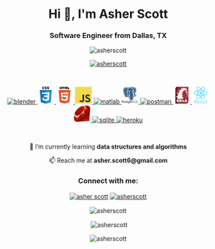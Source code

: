 <h1 align="center">Hi 👋, I'm Asher Scott</h1>
<h3 align="center">Software Engineer from Dallas, TX</h3>

<p align="center"> <img src="https://komarev.com/ghpvc/?username=asherscott&label=Profile%20views&color=0e75b6&style=flat" alt="asherscott" /> </p>

<p align="center"> <a href="https://github.com/ryo-ma/github-profile-trophy"><img src="https://github-profile-trophy.vercel.app/?username=asherscott&no-frame=true&theme=onedark&rank=SSS, SS, S, AAA, AA, A&column=2" alt="asherscott" /></a> </p>

<br />

<p align="center"> <a href="https://www.blender.org/" target="_blank" rel="noreferrer"> <img src="https://download.blender.org/branding/community/blender_community_badge_white.svg" alt="blender" width="40" height="40"/> </a> <a href="https://www.w3schools.com/css/" target="_blank" rel="noreferrer"> <img src="https://raw.githubusercontent.com/devicons/devicon/master/icons/css3/css3-original-wordmark.svg" alt="css3" width="40" height="40"/> </a> <a href="https://www.w3.org/html/" target="_blank" rel="noreferrer"> <img src="https://raw.githubusercontent.com/devicons/devicon/master/icons/html5/html5-original-wordmark.svg" alt="html5" width="40" height="40"/> </a> <a href="https://developer.mozilla.org/en-US/docs/Web/JavaScript" target="_blank" rel="noreferrer"> <img src="https://raw.githubusercontent.com/devicons/devicon/master/icons/javascript/javascript-original.svg" alt="javascript" width="40" height="40"/> </a> <a href="https://www.mathworks.com/" target="_blank" rel="noreferrer"> <img src="https://upload.wikimedia.org/wikipedia/commons/2/21/Matlab_Logo.png" alt="matlab" width="40" height="40"/> </a> <a href="https://www.postgresql.org" target="_blank" rel="noreferrer"> <img src="https://raw.githubusercontent.com/devicons/devicon/master/icons/postgresql/postgresql-original-wordmark.svg" alt="postgresql" width="40" height="40"/> </a> <a href="https://postman.com" target="_blank" rel="noreferrer"> <img src="https://www.vectorlogo.zone/logos/getpostman/getpostman-icon.svg" alt="postman" width="40" height="40"/> </a> <a href="https://rubyonrails.org" target="_blank" rel="noreferrer"> <img src="https://raw.githubusercontent.com/devicons/devicon/master/icons/rails/rails-original-wordmark.svg" alt="rails" width="40" height="40"/> </a> <a href="https://reactjs.org/" target="_blank" rel="noreferrer"> <img src="https://raw.githubusercontent.com/devicons/devicon/master/icons/react/react-original-wordmark.svg" alt="react" width="40" height="40"/> </a> <a href="https://www.ruby-lang.org/en/" target="_blank" rel="noreferrer"> <img src="https://raw.githubusercontent.com/devicons/devicon/master/icons/ruby/ruby-original.svg" alt="ruby" width="40" height="40"/> </a> <a href="https://www.sqlite.org/" target="_blank" rel="noreferrer"> <img src="https://www.vectorlogo.zone/logos/sqlite/sqlite-icon.svg" alt="sqlite" width="40" height="40"/> </a> <a href="https://heroku.com" target="_blank" rel="noreferrer"> <img src="https://www.vectorlogo.zone/logos/heroku/heroku-icon.svg" alt="heroku" width="40" height="40"/> </a> </p>

<br />

<p align="center" >🌱 I’m currently learning <strong>data structures and algorithms</strong> </p>

<p align="center" >📫 Reach me at <strong>asher.scott6@gmail.com</strong> </p>

<h3 align="center">Connect with me:</h3>
<p align="center">
<a href="https://www.linkedin.com/in/asher-scott-39a740235" target="blank"><img align="center" src="https://raw.githubusercontent.com/rahuldkjain/github-profile-readme-generator/master/src/images/icons/Social/linked-in-alt.svg" alt="asher scott" height="30" width="40" /></a>
<a href="https://dev.to/asherscott" target="blank"><img align="center" src="https://raw.githubusercontent.com/rahuldkjain/github-profile-readme-generator/master/src/images/icons/Social/devto.svg" alt="asherscott" height="30" width="40" /></a>
</p>

<p align="center"><img align="center" src="https://github-readme-stats.vercel.app/api/top-langs?username=asherscott&show_icons=true&locale=en&layout=compact&theme=onedark" alt="asherscott" /></p>

<p align="center">&nbsp;<img align="center" src="https://github-readme-stats.vercel.app/api?username=asherscott&show_icons=true&locale=en&theme=onedark" alt="asherscott" /></p>

<p align="center"><img align="center" src="https://github-readme-streak-stats.herokuapp.com/?user=asherscott&theme=onedark" alt="asherscott" /></p>

<!-- Horizontal align --> 
<!-- <a href="https://github-readme-stats.vercel.app/api?username=asherscott&show_icons=true&locale=en&theme=onedark">
  <img align="center" src="https://github-readme-stats.vercel.app/api?username=asherscott&show_icons=true&locale=en&theme=onedark" alt="asherscott" />
</a>
<a href="https://github-readme-streak-stats.herokuapp.com/?user=asherscott&theme=onedark">
  <img align="center" src="https://github-readme-streak-stats.herokuapp.com/?user=asherscott&theme=onedark" alt="asherscott" />
</a> -->
